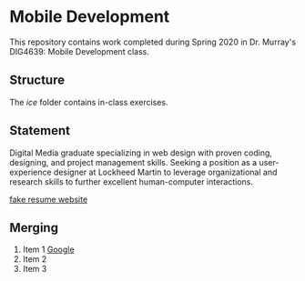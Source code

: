 # Mobile Development
This repository contains work completed during Spring 2020 in Dr. Murray's DIG4639: Mobile Development class.

## Structure
The *ice* folder contains in-class exercises. 

## Statement
Digital Media graduate specializing in web design with proven coding, designing, and project management skills. Seeking a position as a user-experience designer at Lockheed Martin to leverage organizational and research skills to further excellent human-computer interactions.

[fake resume website](jennygardner.com)

## Merging
1. Item 1 [Google](www.google.com)
1. Item 2
1. Item 3